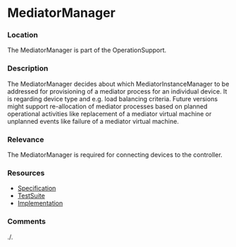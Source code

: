 # MediatorManager

### Location
The MediatorManager is part of the OperationSupport.

### Description
The MediatorManager decides about which MediatorInstanceManager to be addressed for provisioning of a mediator process for an individual device. It is regarding device type and e.g. load balancing criteria. Future versions might support re-allocation of mediator processes based on planned operational activities like replacement of a mediator virtual machine or unplanned events like failure of a mediator virtual machine.

### Relevance
The MediatorManager is required for connecting devices to the controller.

### Resources
- [Specification](./spec/)
- [TestSuite](./testing/)
- [Implementation](./server/)

### Comments
./.
